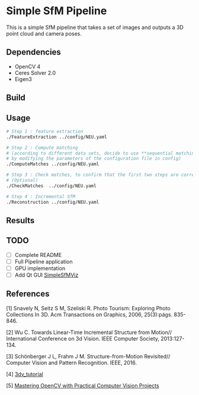 # Simple SfM Pipeline

This is a simple SfM pipeline that takes a set of images and outputs a 3D point cloud and camera poses. 

## Dependencies

* OpenCV 4
* Ceres Solver 2.0
* Eigen3

## Build

## Usage
```bash
# Step 1 : feature extraction
./FeatureExtraction ../config/NEU.yaml

# Step 2 : Compute matching 
# (according to different data sets, decide to use **sequential matching** or **violent matching**, 
# by modifying the parameters of the configuration file in config)
./ComputeMatches ../config/NEU.yaml

# Step 3 : Check matches, to confirm that the first two steps are correct by displaying matching pairs between different images.
# (Optional)
./CheckMatches  ../config/NEU.yaml

# Step 4 : Incremental SfM
./Reconstruction ../config/NEU.yaml
```
## Results

## TODO

- [ ] Complete README
- [ ] Full Pipeline application
- [ ] GPU implementation
- [ ] Add Qt GUI [SimpleSfMViz](https://github.com/lacie-life/SimpleSfMViz)

## References

[1] Snavely N, Seitz S M, Szeliski R. Photo Tourism: Exploring Photo Collections In 3D. Acm Transactions on Graphics, 2006, 25(3):págs. 835-846.

[2] Wu C. Towards Linear-Time Incremental Structure from Motion// International Conference on 3d Vision. IEEE Computer Society, 2013:127-134.

[3] Schönberger J L, Frahm J M. Structure-from-Motion Revisited// Computer Vision and Pattern Recognition. IEEE, 2016.

[4] [3dv_tutorial](https://github.com/mint-lab/3dv_tutorial)

[5] [Mastering OpenCV with Practical Computer Vision Projects](https://github.com/MasteringOpenCV/code/tree/master)




